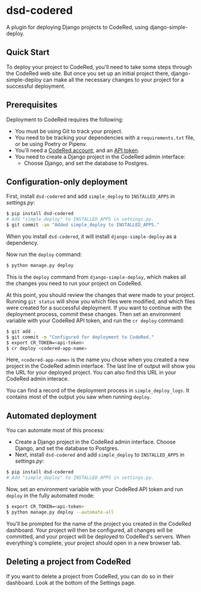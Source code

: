 # dsd-codered

A plugin for deploying Django projects to CodeRed, using django-simple-deploy.

Quick Start
---

To deploy your project to CodeRed, you'll need to take some steps through the CodeRed web site. But once you set up an initial project there, django-simple-deploy can make all the necessary changes to your project for a successful deployment.

## Prerequisites

Deployment to CodeRed requires the following:

- You must be using Git to track your project.
- You need to be tracking your dependencies with a `requirements.txt` file, or be using Poetry or Pipenv.
- You'll need a [CodeRed account](https://app.codered.cloud/login/), and an [API token](https://www.codered.cloud/docs/cli/quickstart/).
- You need to create a Django project in the CodeRed admin interface:
  - Choose Django, and set the database to Postgres.

## Configuration-only deployment

First, install `dsd-codered` and add `simple_deploy` to `INSTALLED_APPS` in *settings.py*:

```sh
$ pip install dsd-codered
# Add "simple_deploy" to INSTALLED_APPS in settings.py.
$ git commit -am "Added simple_deploy to INSTALLED_APPS."
```

When you install `dsd-codered`, it will install `django-simple-deploy` as a dependency.

Now run the `deploy` command:

```sh
$ python manage.py deploy
```

This is the `deploy` command from `django-simple-deploy`, which makes all the changes you need to run your project on CodeRed.

At this point, you should review the changes that were made to your project. Running `git status` will show you which files were modified, and which files were created for a successful deployment. If you want to continue with the deployment process, commit these changes. Then set an environment variable with your CodeRed API token, and run the `cr deploy` command:

```sh
$ git add .
$ git commit -m "Configured for deployment to CodeRed."
$ export CR_TOKEN=<api-token>
$ cr deploy <codered-app-name>
```

Here, `<codered-app-name>` is the name you chose when you created a new project in the CodeRed admin interface. The last line of output will show you the URL for your deployed project. You can also find this URL in your CodeRed admin interace.

You can find a record of the deployment process in `simple_deploy_logs`. It contains most of the output you saw when running `deploy`.

## Automated deployment

You can automate most of this process:

- Create a Django project in the CodeRed admin interface. Choose Django, and set the database to Postgres.
- Next, install `dsd-codered` and add `simple_deploy` to `INSTALLED_APPS` in *settings.py*:

```sh
$ pip install dsd-codered
# Add "simple_deploy" to INSTALLED_APPS in settings.py.
```

Now, set an environment variable with your CodeRed API token and run `deploy` in the fully automated mode:

```sh
$ export CR_TOKEN=<api-token>
$ python manage.py deploy --automate-all
```

You'll be prompted for the name of the project you created in the CodeRed dashboard. Your project will then be configured, all changes will be committed, and your project will be deployed to CodeRed's servers. When everything's complete, your project should open in a new browser tab.

Deleting a project from CodeRed
---

If you want to delete a project from CodeRed, you can do so in their dashboard. Look at the bottom of the Settings page.
